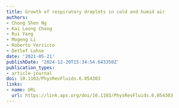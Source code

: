 ```yaml
---
title: Growth of respiratory droplets in cold and humid air
authors:
- Chong Shen Ng
- Kai Leong Chong
- Rui Yang
- Mogeng Li
- Roberto Verzicco
- Detlef Lohse
date: '2021-05-21'
publishDate: '2024-12-20T15:34:54.643350Z'
publication_types:
- article-journal
doi: 10.1103/PhysRevFluids.6.054303
links:
- name: URL
  url: https://link.aps.org/doi/10.1103/PhysRevFluids.6.054303
---
```

